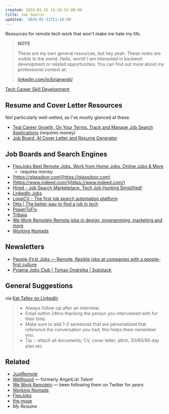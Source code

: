 ```yaml
---
created: 2024-01-15 15:26:52-08:00
title: Job Search
updated: '2024-01-31T11:34:50'
---
```


Resources for remote tech work that won't make me hate my life.

 > 
 > **NOTE**
>
 > These are my own general resources, but hey yeah. These notes are visible to the world. Hello, world! I am interested in backend development or related opportunities. You can find out more about my professional context at:
 > 
 > [linkedin.com/in/brianwisti/](https://www.linkedin.com/in/brianwisti/)

[Tech Career Skill Development](Tech%20Career%20Skill%20Development.md)

## Resume and Cover Letter Resources

Not particularly well-vetted, as I've mostly glanced at these.

* [Teal Career Growth, On Your Terms. Track and Manage Job Search Applications](https://www.tealhq.com/) (requires money)
* [Job Board, AI Cover Letter and Resume Generator](https://swooped.co/)

## Job Boards and Search Engines

* [FlexJobs Best Remote Jobs, Work from Home Jobs, Online Jobs & More](https://www.flexjobs.com/)
  * requires money
* [https://glassdoor.com](https://glassdoor.com)
* [https://www.indeed.com/](https://www.indeed.com/)
* [Hired - Job Search Marketplace. Tech Job Hunting Simplified!](https://hired.com)
* [LinkedIn Jobs](https://www.linkedin.com/jobs/)
* [LoopCV - The first job search automation platform](https://www.loopcv.pro)
* [Otta | The better way to find a job in tech](https://otta.com)
* [PowerToFly](https://powertofly.com)
* [Tribaja](https://www.tribaja.co)
* [We Work Remotely Remote jobs in design, programming, marketing and more](https://weworkremotely.com/)
* [Working Nomads](https://www.workingnomads.com/jobs)

## Newsletters

* [People-First Jobs — Remote, flexible jobs at companies with a people-first culture](https://peoplefirstjobs.com)
* [Pyjama Jobs Club | Tomas Ondrejka | Substack](https://pyjamajobsclub.substack.com/?r=3akf2&utm_campaign=subscribe-page-share-screen&utm_medium=web)

## General Suggestions

via [Kat Talley on LinkedIn](https://www.linkedin.com/posts/kat-talley-%F0%9F%9B%B8-a3b435226_opentowork-activity-7104780204727799808-dq-m?utm_source=share&utm_medium=member_desktop)

 > 
 > * Always follow-up after an interview.
 > * Email within 24hrs thanking the person you interviewed with for their time.
 > * Make sure to add 1-2 sentences that are personalized that reference the conversation you had, this helps them remember you.
 > * Tip 💡 attach all documents; CV, cover letter, pitch, 30/60/90 day plan etc.

## Related

* [JustRemote](https://justremote.co)
* [Wellfound](https://wellfound.com) — formerly *AngelList Talent*
* [We Work Remotely](https://weworkremotely.com) — been following them on Twitter for *years*
* [Working Nomads](https://www.workingnomads.com/jobs)
* [FlexJobs](https://www.flexjobs.com)
* [the muse](https://www.themuse.com)
* *My Resume*
